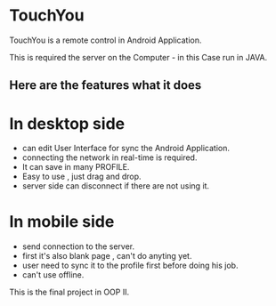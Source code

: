 # TouchYou

TouchYou is a remote control in Android Application.

This is required the server on the Computer - in this Case run in JAVA.

## Here are the features what it does
# In desktop side
- can edit User Interface for sync the Android Application.
- connecting the network in real-time is required.
- It can save in many PROFILE.
- Easy to use , just drag and drop.
- server side can disconnect if there are not using it.

# In mobile side
- send connection to the server.
- first it's also blank page , can't do anyting yet.
- user need to sync it to the profile first before doing his job.
- can't use offline.

This is the final project in OOP II.

